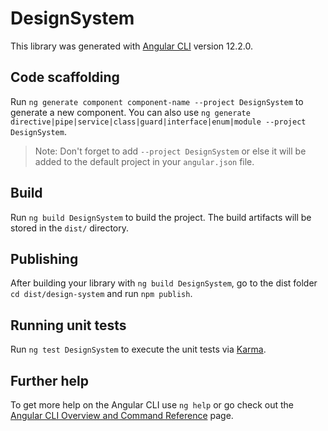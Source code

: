 # DesignSystem

This library was generated with [Angular CLI](https://github.com/angular/angular-cli) version 12.2.0.

## Code scaffolding

Run `ng generate component component-name --project DesignSystem` to generate a new component. You can also use `ng generate directive|pipe|service|class|guard|interface|enum|module --project DesignSystem`.
> Note: Don't forget to add `--project DesignSystem` or else it will be added to the default project in your `angular.json` file. 

## Build

Run `ng build DesignSystem` to build the project. The build artifacts will be stored in the `dist/` directory.

## Publishing

After building your library with `ng build DesignSystem`, go to the dist folder `cd dist/design-system` and run `npm publish`.

## Running unit tests

Run `ng test DesignSystem` to execute the unit tests via [Karma](https://karma-runner.github.io).

## Further help

To get more help on the Angular CLI use `ng help` or go check out the [Angular CLI Overview and Command Reference](https://angular.io/cli) page.
